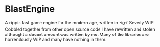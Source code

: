 # BlastEngine
A rippin fast game engine for the modern age, written in zig⚡ Severly WIP.
Cobbled together from other open source code I have rewritten and stolen althought a decent amount was written by me.
Many of the libraries are horrendously WIP and many have nothing in them.
